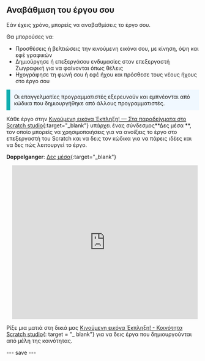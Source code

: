 ## Αναβάθμιση του έργου σου

Εάν έχεις χρόνο, μπορείς να αναβαθμίσεις το έργο σου.

Θα μπορούσες να:
+ Προσθέσεις ή βελτιώσεις την κινούμενη εικόνα σου, με κίνηση, όψη και εφέ γραφικών
+ Δημιούργησε ή επεξεργάσου ενδυμασίες στον επεξεργαστή Ζωγραφική για να φαίνονται όπως θέλεις
+ Ηχογράφησε τη φωνή σου ή εφέ ήχου και πρόσθεσε τους νέους ήχους στο έργο σου

<p style="border-left: solid; border-width:10px; border-color: #0faeb0; background-color: aliceblue; padding: 10px;">
Οι επαγγελματίες προγραμματιστές εξερευνούν και εμπνέονται από κώδικα που δημιουργήθηκε από άλλους προγραμματιστές. 
</p>

Κάθε έργο στην [Κινούμενη εικόνα Έκπληξη! — Στα παραδείγματα στο Scratch studio](https://scratch.mit.edu/studios/29075822){:target="_blank"} υπάρχει ένας σύνδεσμος**Δες μέσα **, τον οποίο μπορείς να χρησιμοποιήσεις για να ανοίξεις το έργο στο επεξεργαστή του Scratch και να δεις τον κώδικα για να πάρεις ιδέες και να δες πώς λειτουργεί το έργο.

**Doppelganger**: [Δες μέσα](https://scratch.mit.edu/projects/500767602/editor){:target="_blank"}
<div class="scratch-preview" style="margin-left: 15px;">
  <iframe allowtransparency="true" width="485" height="402" src="https://scratch.mit.edu/projects/embed/500767602/?autostart=false" frameborder="0"></iframe>
</div>

Ρίξε μια ματιά στη δικιά μας [Κινούμενη εικόνα Έκπληξη! - Κοινότητα Scratch studio](https://scratch.mit.edu/studios/29079784){: target = "_ blank"} για να δεις έργα που δημιουργούνται από μέλη της κοινότητας.

--- save ---

